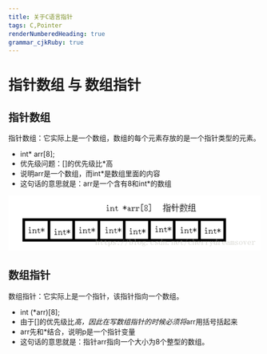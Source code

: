 ```yaml
---
title: 关于C语言指针
tags: C,Pointer
renderNumberedHeading: true
grammar_cjkRuby: true
---
```


# 指针数组 与 数组指针

## 指针数组

指针数组：它实际上是一个数组，数组的每个元素存放的是一个指针类型的元素。

 - int* arr[8];
 - 优先级问题：[]的优先级比*高
 - 说明arr是一个数组，而int*是数组里面的内容
 - 这句话的意思就是：arr是一个含有8和int*的数组

![enter description here](./images/1644482867949.png)

## 数组指针
数组指针：它实际上是一个指针，该指针指向一个数组。

 - int (*arr)[8];
 - 由于[]的优先级比*高，因此在写数组指针的时候必须将*arr用括号括起来
 - arr先和*结合，说明p是一个指针变量
 - 这句话的意思就是：指针arr指向一个大小为8个整型的数组。
